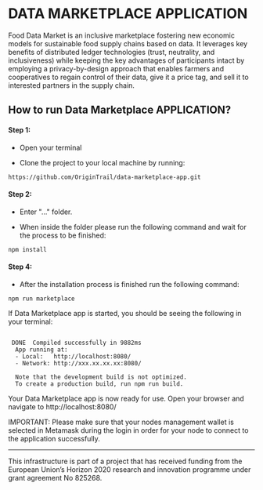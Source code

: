# DATA MARKETPLACE APPLICATION

Food Data Market is an inclusive marketplace fostering new economic models for sustainable food supply chains based on data. It leverages key benefits of distributed ledger technologies (trust, neutrality, and inclusiveness) while keeping the key advantages of participants intact by employing a privacy-by-design approach that enables farmers and cooperatives to regain control of their data, give it a price tag, and sell it to interested partners in the supply chain.


## How to run Data Marketplace APPLICATION?

#### Step 1:
- Open your terminal

- Clone the project to your local machine by running: 

```
https://github.com/OriginTrail/data-marketplace-app.git
```

#### Step 2: 
- Enter "..." folder.

- When inside the folder please run the following command and wait for the process to be finished: 

```
npm install
```

#### Step 4:

- After the installation process is finished run the following command: 
```
npm run marketplace
```


If Data Marketplace app is started, you should be seeing the following in your terminal: 

```

 DONE  Compiled successfully in 9882ms                                                                                                                                                                                                                       
  App running at:
  - Local:   http://localhost:8080/
  - Network: http://xxx.xx.xx.xx:8080/

  Note that the development build is not optimized.
  To create a production build, run npm run build.

```

Your Data Marketplace app is now ready for use. Open your browser and navigate to http://localhost:8080/

IMPORTANT: Please make sure that your nodes management wallet is selected in Metamask during the login in order for your node to connect to the application successfully. 

------------------------------------------------
This infrastructure is part of a project that has received funding from the European Union’s Horizon 2020 research and innovation programme under grant agreement No 825268.


